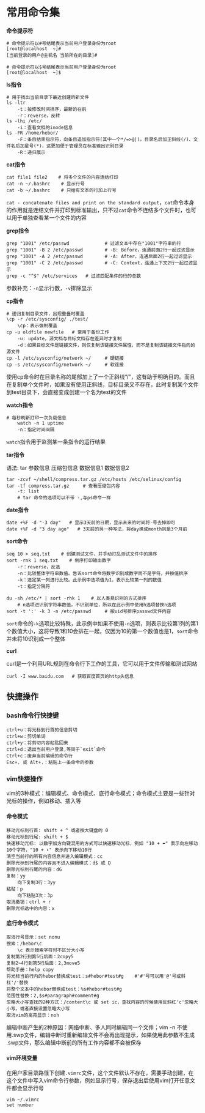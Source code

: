 # 常用命令集

**命令提示符**

```shell
# 命令提示符以#号结尾表示当前用户登录身份为root
[root@localhost  ~]#
[当前登录的用户@主机名 当前所在的目录]#

# 命令提示符以$号结尾表示当前用户登录身份为root
[root@localhost  ~]$
```

**ls指令**

```shell
# 用于找出当前目录下最近创建的新文件
ls -ltr
	-t：按修改时间排序，最新的在前
	-r：reverse，反转
ls -lhi /etc/
	-i：查看文档的inode信息
ls -FR /home/hebor/
    -F：条目结束指示符，向条目追加指示符(其中一个*/=>@|)。目录名后加正斜线(/)、文件名后加星号(*)，这更加便于管理员在标准输出识别目录
    -R：递归展示
```

**cat指令**

```shell
cat file1 file2    # 将多个文件的内容连结打印
cat -n ~/.bashrc    # 显示行号
cat -b ~/.bashrc    # 只给有文本的行加上行号
```

`cat - concatenate files and print on the standard output`，`cat`命令本身的作用就是连结文件并打印到标准输出，只不过`cat`命令不连结多个文件时，也可以用于单独查看某一个文件的内容

**grep指令**

```shell
grep "1001" /etc/passwd             # 过滤文本中存在"1001"字符串的行
grep "1001" -B 2 /etc/passwd		# -B: Before，连通前面2行一起过滤显示
grep "1001" -A 2 /etc/passwd		# -A: After，连通后面2行一起过滤显示
grep "1001" -C 2 /etc/passwd		# -C: Context，连通上下文2行一起过滤显示
grep -c "^$" /etc/services   # 过滤匹配条件的行的总数
```

参数补充：`-n`显示行数，`-v`排除显示

**cp指令**

```shell
# 递归复制目录文件，出现重叠时覆盖
\cp -r /etc/sysconfig/ ./test/
	\cp：表示强制覆盖
cp -u oldfile newfile	# 常用于备份工作
	-u: update，源文档与目标文档存在差异时才复制
	-d：如果目标文件是链接文件，则仅复制该链接文件属性，而不是复制该链接文件指向的源文件
cp -l /etc/sysconfig/network ~/		# 硬链接
cp -s /etc/sysconfig/network ~/		# 软连接
```

使用cp命令时在目录名称的尾部加上了一个正斜线“/”，这有助于明确目的。而且在复制单个文件时，如果没有使用正斜线，目标目录又不存在，此时复制某个文件到test目录下，会直接变成创建一个名为test的文件

**watch指令**

```shell
# 每秒刷新打印一次负载信息
    watch -n 1 uptime
	-n：指定时间间隔
```

`watch`指令用于监测某一条指令的运行结果

**tar指令**

语法: tar 参数信息 压缩包信息 数据信息1 数据信息2

```shell
tar -zcvf ~/shell/compress.tar.gz /etc/hosts /etc/selinux/config
tar -tf compress.tar.gz		# 查看压缩包内容
	-t: list
	# tar 命令的选项可以不带 -,与ps命令一样
```

**date指令**

```shell
date +%F -d "-3 day"   # 显示3天前的日期，显示未来的时间将-号去掉即可
date +%F -d "3 day ago"   # 3天前的另一种写法，将day换成month则是3个月前
```

**sort命令**

```shell
seq 10 > seq.txt    # 创建测试文件，并手动打乱测试文件中的排序
sort -rnk 1 seq.txt    # 倒序打印输出数字
    -r：reverse，反选
    -n：比较整体字符串数值。告诉sort命令将数字识别成数字而不是字符，并按值排序
    -k：选定某一列进行比较。此示例中选项值为1，表示比较第一列的数值
    -t：指定分隔符

du -sh /etc/* | sort -rhk 1    # 以人类易识别的方式排序
    # n选项进识别字符串数值，不识别单位，所以在此示例中使用h选项替换n选项
sort -t ':' -k 3 -n /etc/passwd     # 按uid号排序passwd文件内容
```

`sort`命令的`-k`选项比较特殊，此示例中如果不使用`-n`选项，则表示比较第1列的第1个数值大小，这将导致1和10会排在一起，仅因为10的第一个数值也是1，`sort`命令并未将10识别成一个整体

**curl**

curl是一个利用URL规则在命令行下工作的工具，它可以用于文件传输和测试网站

```shell
curl -I www.baidu.com   # 获取百度首页的http头信息
```

## 快捷操作

### bash命令行快捷键

```shell
ctrl+u：将光标到行首的信息剪切
ctrl+w：剪切单词 
ctrl+y：将剪切内容粘贴回来
ctrl+d：退出当前用户登录,等同于`exit`命令
Ctrl+c：废弃当前编辑的命令行
Esc+. 或 Alt+.：粘贴上一条命令的参数
```

### vim快捷操作

vim的3种模式：编辑模式、命令模式、底行命令模式；命令模式主要是一些针对光标的操作，例如移动、插入等

#### 命令模式

```shell
移动光标到行首: shift + ^ 或者按大键盘的 0
移动光标到行尾: shift + $
快速移动光标: 以数字加方向键混用的方式可以快速移动光标，例如 "10 + ⬅" 表示向左移动10个字符，"10 + ⬇" 表示向下移动10行
清空当前行的所有内容信息并进入编辑模式：cc
删除光标到行尾的内容且不进入编辑模式：d$ 或 D
删除光标到行尾的内容：dG
复制：yy
    向下复制3行：3yy
粘贴：p
    向下粘贴3次：3p
取消撤销：ctrl + r
删除光标选中的内容：x
```

#### 底行命令模式

```
取消行号显示：set nonu
搜索：/hebor\c
    \c 表示搜索字符时不区分大小写
复制第2行到第5行后面：2copy5
复制2~4行到第5行后面：2,3move5
帮助手册：help copy
将光标当前行内的hebor替换成test：s#hebor#test#g    #'#'号可以用'@'号或斜杠'/'替换
将整个文本中的hebor替换成test：%s#hebor#test#g
范围性替换：2,$s#paragraph#comment#g
忽略大小写查找的2种方式：/content\c 或 set ic，查找内容的时候使用反斜杠'c'忽略大小写，或者直接设置忽略大小写
取消vim的高亮显示：noh
```

编辑中断产生的2种原因：网络中断、多人同时编辑同一个文件；vim -n 不使用.swp文件，编辑中断时重新编辑文件不会再出现提示，如果使用此参数不生成 .swp文件，那么编辑中断前的所有工作内容都不会被保存

#### vim环境变量

在用户家目录路径下创建`.vimrc`文件，这个文件默认不存在，需要手动创建，在这个文件中写入vim命令行参数，例如显示行号，保存退出后使用vim打开任意文件都会显示行号

```shell
vim ~/.vimrc
set number
```

